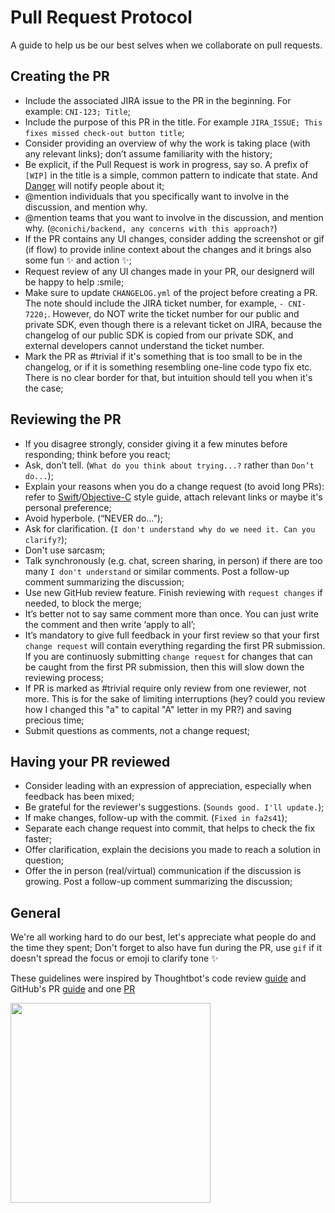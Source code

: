 # Pull Request Protocol

A guide to help us be our best selves when we collaborate on pull requests.

## Creating the PR

* Include the associated JIRA issue to the PR in the beginning. For example: `CNI-123; Title`;
* Include the purpose of this PR in the title. For example `JIRA_ISSUE; This fixes missed check-out button title`;
* Consider providing an overview of why the work is taking place (with any relevant links); don’t assume familiarity with the history;
* Be explicit, if the Pull Request is work in progress, say so. A prefix of `[WIP]`
  in the title is a simple, common pattern to indicate that state. And [Danger](danger.systems) will notify people about it;
* @mention individuals that you specifically want to involve in the discussion,
  and mention why.
* @mention teams that you want to involve in the discussion, and mention why. (`@conichi/backend, any concerns with this approach?`)
* If the PR contains any UI changes, consider adding the screenshot or gif (if flow) to provide inline context about the changes
  and it brings also some fun ✨ and action ✨;
* Request review of any UI changes made in your PR, our designerd will be happy to help :smile;
* Make sure to update `CHANGELOG.yml` of the project before creating a PR. The note should include the JIRA ticket number, for example, `- CNI-7220;`. However, do NOT write the ticket number for our public and private SDK, even though there is a relevant ticket on JIRA, because the changelog of our public SDK is copied from our private SDK, and external developers cannot understand the ticket number.
* Mark the PR as #trivial if it's something that is too small to be in the changelog, or if it is something resembling one-line code typo fix etc. There is no clear border for that, but intuition should tell you when it's the case;

## Reviewing the PR

* If you disagree strongly, consider giving it a few minutes before responding; think before you react;
* Ask, don’t tell. (`What do you think about trying...?` rather than `Don’t do...`);
* Explain your reasons when you do a change request (to avoid long PRs): refer to [Swift](https://github.com/conichiGMBH/ios-team/blob/master/docs/swift_style_guide.md)/[Objective-C](https://github.com/conichiGMBH/ios-team/blob/master/docs/objective_c_style_guide.md) style guide, attach relevant links or maybe it's personal preference;
* Avoid hyperbole. (“NEVER do…”);
* Ask for clarification. (`I don't understand why do we need it. Can you clarify?`);
* Don't use sarcasm;
* Talk synchronously (e.g. chat, screen sharing, in person) if there are too many `I don't understand` or similar comments. Post a follow-up comment summarizing the discussion;
* Use new GitHub review feature. Finish reviewing with `request changes` if needed, to block the merge;
* It’s better not to say same comment more than once. You can just write the comment and then write ‘apply to all’;
* It’s mandatory to give full feedback in your first review so that your first `change request` will contain everything regarding the first PR submission. If you are continuosly submitting `change request` for changes that can be caught from the first PR submission, then this will slow down the reviewing process;
* If PR is marked as #trivial require only review from one reviewer, not more. This is for the sake of limiting interruptions (hey? could you review how I changed this "a" to capital "A" letter in my PR?) and saving precious time;
* Submit questions as comments, not a change request;

## Having your PR reviewed

* Consider leading with an expression of appreciation, especially when feedback has been mixed;
* Be grateful for the reviewer's suggestions. (`Sounds good. I'll update.`);
* If make changes, follow-up with the commit. (`Fixed in fa2s41`);
* Separate each change request into commit, that helps to check the fix faster;
* Offer clarification, explain the decisions you made to reach a solution in question;
* Offer the in person (real/virtual) communication if the discussion is growing. Post a follow-up comment summarizing the discussion;

## General

We're all working hard to do our best, let's appreciate what people do and the time they spent;
Don't forget to also have fun during the PR, use `gif` if it doesn't spread the focus or emoji to clarify tone   ✨

These guidelines were inspired by Thoughtbot's code review [guide](https://github.com/thoughtbot/guides/tree/master/code-review)
and GitHub's PR [guide](https://github.com/blog/1943-how-to-write-the-perfect-pull-request) and one [PR](https://github.com/conichiGMBH/ios-guest/pull/761)

<img src="http://i.giphy.com/3o6Zt8qDiPE2d3kayI.gif" width="320" />
